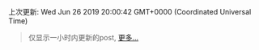 
  
 上次更新: Wed Jun 26 2019 20:00:42 GMT+0000 (Coordinated Universal Time) 

 > 仅显示一小时内更新的post, [更多...](screenshots/)
  